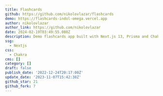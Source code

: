 ```yaml
---
title: Flashcards
github: https://github.com/nikolovlazar/flashcards
demo: https://flashcards-indol-omega.vercel.app
author: nikolovlazar
author_link: https://github.com/nikolovlazar
date: 2024-02-19T03:49:55.088Z
description: Demo flashcards app built with Next.js 13, Prisma and Chakra UI.
ssg:
  - Nextjs
css:
  - Chakra
cms: []
category: []
draft: false
publish_date: '2022-12-24T20:17:00Z'
update_date: '2023-11-07T15:42:38Z'
github_star: 21
github_fork: 7
---
```

